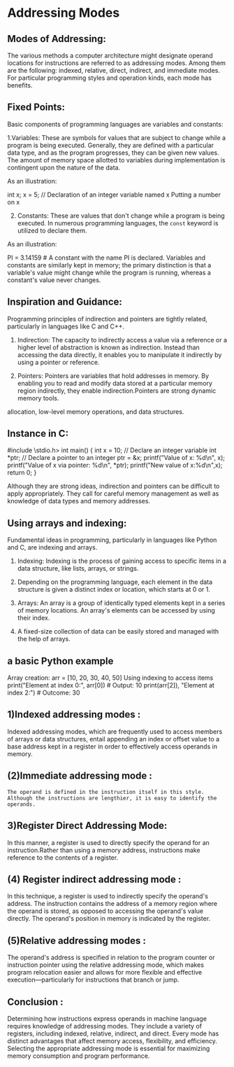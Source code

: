 # Addressing Modes 

## Modes of Addressing:

 The various methods a computer architecture might designate operand locations for instructions are referred to as addressing modes. 
Among them are the following: indexed, relative, direct, indirect, and immediate modes. For particular programming styles and operation kinds, each mode has benefits.

## Fixed Points:
  Basic components of programming languages are variables and constants:

1.Variables:
       These are symbols for values that are subject to change while a program is being executed. 
Generally, they are defined with a particular data type, and as the program progresses, they can be given new values.
The amount of memory space allotted to variables during implementation is contingent upon the nature of the data.

As an illustration:
   
   int x; x = 5; // Declaration of an integer variable named x Putting a number on x

2. Constants: These are values that don't change while a program is being executed. 
In numerous programming languages, the `const` keyword is utilized to declare them.

As an illustration:
   
   PI = 3.14159 # A constant with the name PI is declared.
Variables and constants are similarly kept in memory; 
the primary distinction is that a variable's value might change while the program is running, whereas a constant's value never changes.

## Inspiration and Guidance:

  Programming principles of indirection and pointers are tightly related, particularly in languages like C and C++. 

1. Indirection: 
      The capacity to indirectly access a value via a reference or a higher level of abstraction is known as indirection.
Instead than accessing the data directly, it enables you to manipulate it indirectly by using a pointer or reference.

2. Pointers:
     Pointers are variables that hold addresses in memory. By enabling you to read and modify data stored at a particular memory region indirectly,
they enable indirection.Pointers are strong dynamic memory tools.

allocation, low-level memory operations, and data structures.

## Instance in C:

#include \stdio.h> int main() { int x = 10; // Declare an integer variable int *ptr; 
// Declare a pointer to an integer ptr = &x; printf("Value of x: %d\n", x); printf("Value of x via pointer: %d\n", *ptr); 
printf("New value of x:%d\n",x); 
return 0; 
}

Although they are strong ideas, indirection and pointers can be difficult to apply appropriately. 
They call for careful memory management as well as knowledge of data types and memory addresses.

## Using arrays and indexing:

   Fundamental ideas in programming, particularly in languages like Python and C, are indexing and arrays.

1. Indexing: Indexing is the process of gaining access to specific items in a data structure, like lists, arrays, or strings.
2. Depending on the programming language, each element in the data structure is given a distinct index or location, which starts at 0 or 1.

3. Arrays: An array is a group of identically typed elements kept in a series of memory locations. An array's elements can be accessed by using their index.
4.  A fixed-size collection of data can be easily stored and managed with the help of arrays.

 ## a basic Python example

Array creation: arr = [10, 20, 30, 40, 50]
Using indexing to access items print("Element at index 0:", arr[0])  # Output: 10 print(arr[2]), "Element at index 2:")  # Outcome: 30

## 1)Indexed addressing modes :

  Indexed addressing modes, which are frequently used to access members of arrays or data structures,
entail appending an index or offset value to a base address kept in a register in order to effectively access operands in memory.


## (2)Immediate addressing mode :

    The operand is defined in the instruction itself in this style. Although the instructions are lengthier, it is easy to identify the operands.
       

## 3)Register Direct Addressing Mode:

   In this manner, a register is used to directly specify the operand for an instruction.Rather than using a memory address, instructions make reference to the contents of a register.



## (4) Register  indirect addressing mode :

   ln this technique, a register is used to indirectly specify the operand's address.
The instruction contains the address of a memory region where the operand is stored, as opposed to accessing the operand's value directly.
The operand's position in memory is indicated by the register.



## (5)Relative addressing modes :

  The operand's address is specified in relation to the program counter or instruction pointer using the relative addressing mode, which makes program relocation easier and allows for more flexible and effective execution—particularly for instructions that branch or jump.

## Conclusion :
  
   Determining how instructions express operands in machine language requires knowledge of addressing modes. They include a variety of registers, including indexed, relative, indirect, and direct. 
   Every mode has distinct advantages that affect memory access, flexibility, and efficiency. Selecting the appropriate addressing mode is essential for maximizing memory consumption and program performance.

